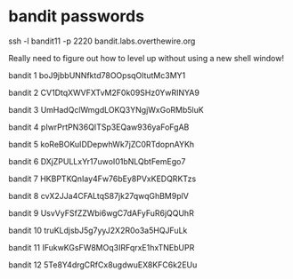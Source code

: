 # bandit passwords

ssh -l bandit11 -p 2220 bandit.labs.overthewire.org

Really need to figure out how to level up without using a new shell window!

bandit 1 boJ9jbbUNNfktd78OOpsqOltutMc3MY1

bandit 2 CV1DtqXWVFXTvM2F0k09SHz0YwRINYA9

bandit 3 UmHadQclWmgdLOKQ3YNgjWxGoRMb5luK

bandit 4 pIwrPrtPN36QITSp3EQaw936yaFoFgAB

bandit 5 koReBOKuIDDepwhWk7jZC0RTdopnAYKh

bandit 6 DXjZPULLxYr17uwoI01bNLQbtFemEgo7

bandit 7 HKBPTKQnIay4Fw76bEy8PVxKEDQRKTzs

bandit 8 cvX2JJa4CFALtqS87jk27qwqGhBM9plV

bandit 9 UsvVyFSfZZWbi6wgC7dAFyFuR6jQQUhR

bandit 10 truKLdjsbJ5g7yyJ2X2R0o3a5HQJFuLk

bandit 11 IFukwKGsFW8MOq3IRFqrxE1hxTNEbUPR

bandit 12 5Te8Y4drgCRfCx8ugdwuEX8KFC6k2EUu


